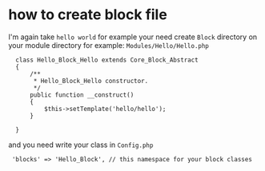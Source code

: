 # how to create block file
I'm again take `hello world` for example your need create `Block` directory on your module directory for example:
`Modules/Hello/Hello.php`
```
  class Hello_Block_Hello extends Core_Block_Abstract
  {
      /**
       * Hello_Block_Hello constructor.
       */
      public function __construct()
      {
          $this->setTemplate('hello/hello');
      }
  
  }
```
and you need write your class in `Config.php`

```
 'blocks' => 'Hello_Block', // this namespace for your block classes
```